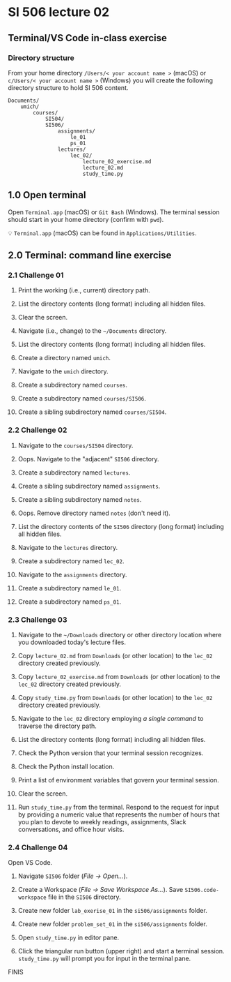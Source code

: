 # SI 506 lecture 02

## Terminal/VS Code in-class exercise

### Directory structure

From your home directory `/Users/< your account name >` (macOS) or `c/Users/< your account name >`
(Windows) you will create the following directory structure to hold SI 506 content.

```commandline
Documents/
    umich/
        courses/
            SI504/
            SI506/
                assignments/
                    le_01
                    ps_01
                lectures/
                    lec_02/
                        lecture_02_exercise.md
                        lecture_02.md
                        study_time.py
```

## 1.0 Open terminal

Open `Terminal.app` (macOS) or `Git Bash` (Windows). The terminal session should start in your
home directory (confirm with `pwd`).

:bulb: `Terminal.app` (macOS) can be found in `Applications/Utilities`.

## 2.0 Terminal: command line exercise

### 2.1 Challenge 01

1. Print the working (i.e., current) directory path.

2. List the directory contents (long format) including all hidden files.

3. Clear the screen.

4. Navigate (i.e., change) to the `~/Documents` directory.

5. List the directory contents (long format) including all hidden files.

6. Create a directory named `umich`.

7. Navigate to the `umich` directory.

8. Create a subdirectory named `courses`.

9. Create a subdirectory named `courses/SI506`.

10. Create a sibling subdirectory named `courses/SI504`.

### 2.2 Challenge 02

1. Navigate to the `courses/SI504` directory.

2. Oops. Navigate to the "adjacent" `SI506` directory.

3. Create a subdirectory named `lectures`.

4. Create a sibling subdirectory named `assignments`.

5. Create a sibling subdirectory named `notes`.

6. Oops. Remove directory named `notes` (don't need it).

7. List the directory contents of the `SI506` directory (long format) including all hidden files.

8. Navigate to the `lectures` directory.

9. Create a subdirectory named `lec_02`.

10. Navigate to the `assignments` directory.

11. Create a subdirectory named `le_01`.

12. Create a subdirectory named `ps_01`.

### 2.3 Challenge 03

1. Navigate to the `~/Downloads` directory or other directory location where you downloaded today's
   lecture files.

2. Copy `lecture_02.md` from `Downloads` (or other location) to the `lec_02` directory created
   previously.

3. Copy `lecture_02_exercise.md` from `Downloads` (or other location) to the `lec_02` directory
   created previously.

4. Copy `study_time.py` from `Downloads` (or other location) to the `lec_02` directory created
   previously.

5. Navigate to the `lec_02` directory employing _a single command_ to traverse the
   directory path.

6. List the directory contents (long format) including all hidden files.

7. Check the Python version that your terminal session recognizes.

8. Check the Python install location.

9. Print a list of environment variables that govern your terminal session.

10. Clear the screen.

11. Run `study_time.py` from the terminal. Respond to the request for input by providing a numeric
    value that represents the number of hours that you plan to devote to weekly readings,
    assignments, Slack conversations, and office hour visits.

### 2.4 Challenge 04

Open VS Code.

1. Navigate `SI506` folder (_File -> Open..._).

2. Create a Workspace (_File -> Save Workspace As..._). Save `SI506.code-workspace` file in the
   `SI506` directory.

3. Create new folder `lab_exerise_01` in the `si506/assignments` folder.

4. Create new folder `problem_set_01` in the `si506/assignments` folder.

5. Open `study_time.py` in editor pane.

6. Click the triangular run button (upper right) and start a terminal session. `study_time.py` will
   prompt you for input in the terminal pane.

FINIS
